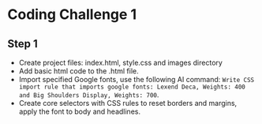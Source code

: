 # Coding Challenge 1

## Step 1

- Create project files: index.html, style.css and images directory
- Add basic html code to the .html file.
- Import specified Google fonts, use the following AI command: `Write CSS import rule that imports google fonts: Lexend Deca, Weights: 400 and Big Shoulders Display, Weights: 700`.
- Create core selectors with CSS rules to reset borders and margins, apply the font to body and headlines.